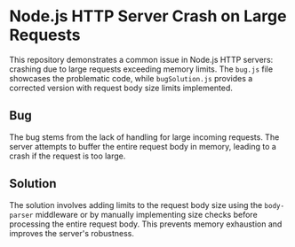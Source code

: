 # Node.js HTTP Server Crash on Large Requests

This repository demonstrates a common issue in Node.js HTTP servers: crashing due to large requests exceeding memory limits.  The `bug.js` file showcases the problematic code, while `bugSolution.js` provides a corrected version with request body size limits implemented.

## Bug
The bug stems from the lack of handling for large incoming requests.  The server attempts to buffer the entire request body in memory, leading to a crash if the request is too large. 

## Solution
The solution involves adding limits to the request body size using the `body-parser` middleware or by manually implementing size checks before processing the entire request body. This prevents memory exhaustion and improves the server's robustness.